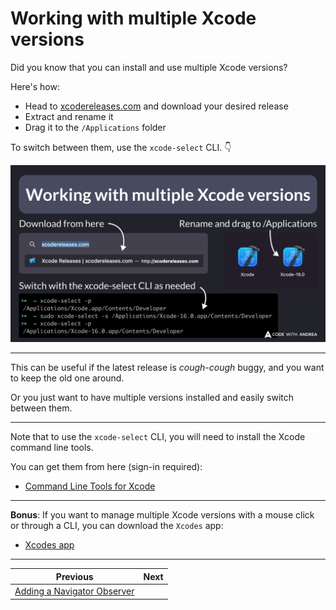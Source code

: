 # Working with multiple Xcode versions

Did you know that you can install and use multiple Xcode versions?

Here's how:

- Head to [xcodereleases.com](https://xcodereleases.com) and download your desired release
- Extract and rename it
- Drag it to the `/Applications` folder

To switch between them, use the `xcode-select` CLI. 👇

![](190.png)

<!--

➜  ~ xcode-select -p
/Applications/Xcode.app/Contents/Developer
➜  ~ sudo xcode-select -s /Applications/Xcode-16.0.app/Contents/Developer
➜  ~ xcode-select -p
/Applications/Xcode-16.0.app/Contents/Developer

-->

---

This can be useful if the latest release is *cough-cough* buggy, and you want to keep the old one around.

Or you just want to have multiple versions installed and easily switch between them.

---

Note that to use the `xcode-select` CLI, you will need to install the Xcode command line tools.

You can get them from here (sign-in required):

- [Command Line Tools for Xcode](https://developer.apple.com/download/all/?q=Command%20Line%20Tools%20for%20Xcode)

---

**Bonus**: If you want to manage multiple Xcode versions with a mouse click or through a CLI, you can download the `Xcodes` app:

- [Xcodes app](https://www.xcodes.app/)

---


| Previous | Next |
| -------- | ---- |
| [Adding a Navigator Observer](../0189-navigator-observer/index.md) |  |

<!-- TWITTER|https://x.com/biz84/status/1838542156572606483 -->
<!-- LINKEDIN|https://www.linkedin.com/posts/andreabizzotto_did-you-know-that-you-can-install-and-use-activity-7244308116043894784-quRu -->

